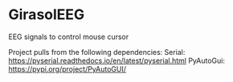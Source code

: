# GirasolEEG

EEG signals to control mouse cursor 

Project pulls from the following dependencies: 
Serial: https://pyserial.readthedocs.io/en/latest/pyserial.html
PyAutoGui: https://pypi.org/project/PyAutoGUI/

